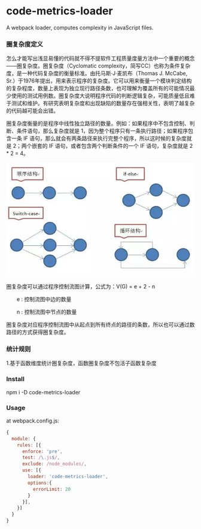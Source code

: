 # code-metrics-loader

A webpack loader, computes complexity in JavaScript files.

### 圈复杂度定义

怎么才能写出浅显易懂的代码就不得不提软件工程质量度量方法中一个重要的概念——圈复杂度。圈复杂度（Cyclomatic complexity，简写CC）也称为条件复杂度，是一种代码复杂度的衡量标准。由托马斯·J·麦凯布（Thomas J. McCabe, Sr.）于1976年提出，用来表示程序的复杂度。它可以用来衡量一个模块判定结构的复杂程度，数量上表现为独立现行路径条数，也可理解为覆盖所有的可能情况最少使用的测试用例数。圈复杂度大说明程序代码的判断逻辑复杂，可能质量低且难于测试和维护。有研究表明复杂度和出现缺陷的数量存在强相关性，表明了越复杂的代码越可能会出错。

圈复杂度衡量的是程序中线性独立路径的数量。例如：如果程序中不包含控制、判断、条件语句，那么复杂度就是 1，因为整个程序只有一条执行路径；如果程序包含一条 IF 语句，那么就会有两条路径来执行完整个程序，所以这时候的复杂度就是 2；两个嵌套的 IF 语句，或者包含两个判断条件的一个 IF 语句，复杂度就是 2 * 2 = 4。

![](2019-04-25-20-31-42.png)

圈复杂度可以通过程序控制流图计算，公式为：V(G) = e + 2 - n

　　e : 控制流图中边的数量

　　n : 控制流图中节点的数量

圈复杂度对应程序控制流图中从起点到所有终点的路径的条数，所以也可以通过数路径的方式获得圈复杂度。

### 统计规则
1.基于函数维度统计圈复杂度，函数圈复杂度不包活子函数复杂度


### Install

npm i -D code-metrics-loader

### Usage

at webpack.config.js:
```js
{
  module: {
    rules: [{
      enforce: 'pre',
      test: /\.js$/,
      exclude: /node_modules/,
      use: [{
        loader: 'code-metrics-loader',
        options:{
          errorLimit: 20
        }
      }],
    }]
  }
}

```